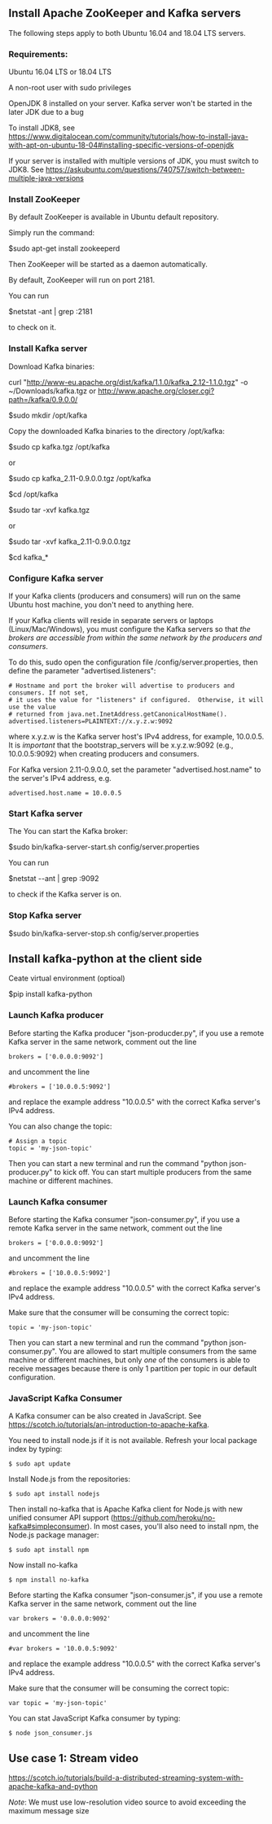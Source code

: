 
## Install Apache ZooKeeper and Kafka servers
The following steps apply to both Ubuntu 16.04 and 18.04 LTS servers.

### Requirements:
Ubuntu 16.04 LTS or 18.04 LTS

A non-root user with sudo privileges

OpenJDK 8 installed on your server. Kafka server won't be started in the later JDK due to a bug

To install JDK8, see https://www.digitalocean.com/community/tutorials/how-to-install-java-with-apt-on-ubuntu-18-04#installing-specific-versions-of-openjdk 

If your server is installed with multiple versions of JDK, you must switch to JDK8. See 
https://askubuntu.com/questions/740757/switch-between-multiple-java-versions

### Install ZooKeeper
By default ZooKeeper is available in Ubuntu default repository.

Simply run the command:

$sudo apt-get install zookeeperd

Then ZooKeeper will be started as a daemon automatically.

By default, ZooKeeper will run on port 2181.

You can run

$netstat -ant | grep :2181 

to check on it.

### Install Kafka server
Download Kafka binaries:

curl "http://www-eu.apache.org/dist/kafka/1.1.0/kafka_2.12-1.1.0.tgz" -o ~/Downloads/kafka.tgz
or http://www.apache.org/closer.cgi?path=/kafka/0.9.0.0/

$sudo mkdir /opt/kafka

Copy the downloaded Kafka binaries to the directory /opt/kafka:

$sudo cp kafka.tgz /opt/kafka

or 

$sudo cp kafka_2.11-0.9.0.0.tgz /opt/kafka

$cd /opt/kafka

$sudo tar -xvf kafka.tgz

or 

$sudo tar -xvf kafka_2.11-0.9.0.0.tgz

$cd kafka_*

### Configure Kafka server
If your Kafka clients (producers and consumers) will run on the same Ubuntu host machine, you don't need to anything here.

If your Kafka clients will reside in separate servers or laptops (Linux/Mac/Windows), you must configure the Kafka servers so that *the brokers are accessible from within the same network by the producers and consumers*.

To do this, sudo open the configuration file /config/server.properties, then define the parameter "advertised.listeners":
```
# Hostname and port the broker will advertise to producers and consumers. If not set,
# it uses the value for "listeners" if configured.  Otherwise, it will use the value
# returned from java.net.InetAddress.getCanonicalHostName().
advertised.listeners=PLAINTEXT://x.y.z.w:9092
```
where x.y.z.w is the Kafka server host's IPv4 address, for example, 10.0.0.5. It is *important* that the bootstrap_servers will be x.y.z.w:9092 (e.g., 10.0.0.5:9092) when creating producers and consumers.

For Kafka version 2.11-0.9.0.0, set the parameter "advertised.host.name" to the server's IPv4 address, e.g.
```
advertised.host.name = 10.0.0.5
```

### Start Kafka server
The You can start the Kafka broker:

$sudo bin/kafka-server-start.sh config/server.properties

You can run

$netstat --ant | grep :9092

to check if the Kafka server is on.

### Stop Kafka server
$sudo bin/kafka-server-stop.sh config/server.properties

## Install kafka-python at the client side
Ceate virtual environment (optioal)

$pip install kafka-python

### Launch Kafka producer
Before starting the Kafka producer "json-producder.py", if you use a remote Kafka server in the same network, comment out the line 
```
brokers = ['0.0.0.0:9092']
```
and uncomment the line 
```
#brokers = ['10.0.0.5:9092']
```
and replace the example address "10.0.0.5" with the correct Kafka server's IPv4 address.

You can also change the topic:
```
# Assign a topic
topic = 'my-json-topic'
```

Then you can start a new terminal and run the command "python json-producer.py" to kick off. You can start multiple producers from the same machine or different machines.

### Launch Kafka consumer
Before starting the Kafka consumer "json-consumer.py", if you use a remote Kafka server in the same network, comment out the line 
```
brokers = ['0.0.0.0:9092']
```
and uncomment the line 
```
#brokers = ['10.0.0.5:9092']
```
and replace the example address "10.0.0.5" with the correct Kafka server's IPv4 address.

Make sure that the consumer will be consuming the correct topic:
```
topic = 'my-json-topic'
```
Then you can start a new terminal and run the command "python json-consumer.py". You are allowed to start multiple consumers from the same machine or different machines, but only *one* of the consumers is able to receive messages because there is only 1 partition per topic in our default configuration.

### JavaScript Kafka Consumer
A Kafka consumer can be also created in JavaScript. See https://scotch.io/tutorials/an-introduction-to-apache-kafka.

You need to install node.js if it is not available. Refresh your local package index by typing: 
```
$ sudo apt update
```
Install Node.js from the repositories:
```
$ sudo apt install nodejs
```
Then install no-kafka that is Apache Kafka client for Node.js with new unified consumer API support (https://github.com/heroku/no-kafka#simpleconsumer). In most cases, you'll also need to install npm, the Node.js package manager:
```
$ sudo apt install npm

```
Now install no-kafka
```
$ npm install no-kafka
```
Before starting the Kafka consumer "json-consumer.js", if you use a remote Kafka server in the same network, comment out the line 
```
var brokers = '0.0.0.0:9092'
```
and uncomment the line 
```
#var brokers = '10.0.0.5:9092'
```
and replace the example address "10.0.0.5" with the correct Kafka server's IPv4 address.

Make sure that the consumer will be consuming the correct topic:
```
var topic = 'my-json-topic'
```
You can stat JavaScript Kafka consumer by typing:
```
$ node json_consumer.js
```
## Use case 1: Stream video
https://scotch.io/tutorials/build-a-distributed-streaming-system-with-apache-kafka-and-python

*Note*: We must use low-resolution video source to avoid exceeding the maximum message size